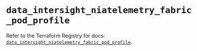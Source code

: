# `data_intersight_niatelemetry_fabric_pod_profile`

Refer to the Terraform Registry for docs: [`data_intersight_niatelemetry_fabric_pod_profile`](https://registry.terraform.io/providers/ciscodevnet/intersight/1.0.71/docs/data-sources/niatelemetry_fabric_pod_profile).
